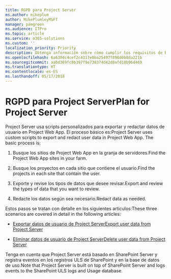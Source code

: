 ```yaml
---
title: RGPD para Project Server
ms.author: mikeplum
author: MikePlumleyMSFT
manager: pamgreen
ms.audience: ITPro
ms.topic: article
ms.service: o365-solutions
ms.custom: ''
localization_priority: Priority
description: Obtenga información sobre cómo cumplir los requisitos de RGPD en Project Server local.
ms.openlocfilehash: 6a630dc4cef2c4117e0ba25497f898d0b8da221b
ms.sourcegitcommit: aabd369fc8b397f9e738374d42d8afd18b96d469
ms.translationtype: HT
ms.contentlocale: es-ES
ms.lasthandoff: 05/17/2018
---
```

# <a name="gdpr-for-project-server"></a><span data-ttu-id="a9e27-103">RGPD para Project Server</span><span class="sxs-lookup"><span data-stu-id="a9e27-103">Plan for Project Server</span></span>

<span data-ttu-id="a9e27-p101">Project Server usa scripts personalizados para exportar y redactar datos de usuario en Project Web App. El proceso básico es:</span><span class="sxs-lookup"><span data-stu-id="a9e27-p101">Project Server uses custom scripts to export and redact user data in Project Web App. The basic process is:</span></span>

1.  <span data-ttu-id="a9e27-106">Busque los sitios de Project Web App en la granja de servidores.</span><span class="sxs-lookup"><span data-stu-id="a9e27-106">Find the Project Web App sites in your farm.</span></span>

2.  <span data-ttu-id="a9e27-107">Busque los proyectos en cada sitio que contiene el usuario.</span><span class="sxs-lookup"><span data-stu-id="a9e27-107">Find the projects in each site that contain the user.</span></span>

3.  <span data-ttu-id="a9e27-108">Exporte y revise los tipos de datos que desee revisar.</span><span class="sxs-lookup"><span data-stu-id="a9e27-108">Export and review the types of data that you want to review.</span></span>

4.  <span data-ttu-id="a9e27-109">Redacte los datos según sea necesario.</span><span class="sxs-lookup"><span data-stu-id="a9e27-109">Redact data as needed.</span></span>

<span data-ttu-id="a9e27-110">Estos pasos se tratan con detalle en los siguientes artículos:</span><span class="sxs-lookup"><span data-stu-id="a9e27-110">These three scenarios are covered in detail in the following articles:</span></span>

- [<span data-ttu-id="a9e27-111">Exportar datos de usuario de Project Server</span><span class="sxs-lookup"><span data-stu-id="a9e27-111">Export user data from Project Server</span></span>](/Project/export-user-data-from-project-server?toc=/Office365/Enterprise/toc.json)

- [<span data-ttu-id="a9e27-112">Eliminar datos de usuario de Project Server</span><span class="sxs-lookup"><span data-stu-id="a9e27-112">Delete user data from Project Server</span></span>](/Project/delete-user-data-from-project-server?toc=/Office365/Enterprise/toc.json)


<span data-ttu-id="a9e27-113">Tenga en cuenta que Project Server está basado en SharePoint Server y registra eventos en los registros ULS de SharePoint y en la base de datos de uso.</span><span class="sxs-lookup"><span data-stu-id="a9e27-113">Note that Project Server is built on top of SharePoint Server and logs events to the SharePoint ULS logs and Usage database.</span></span>
